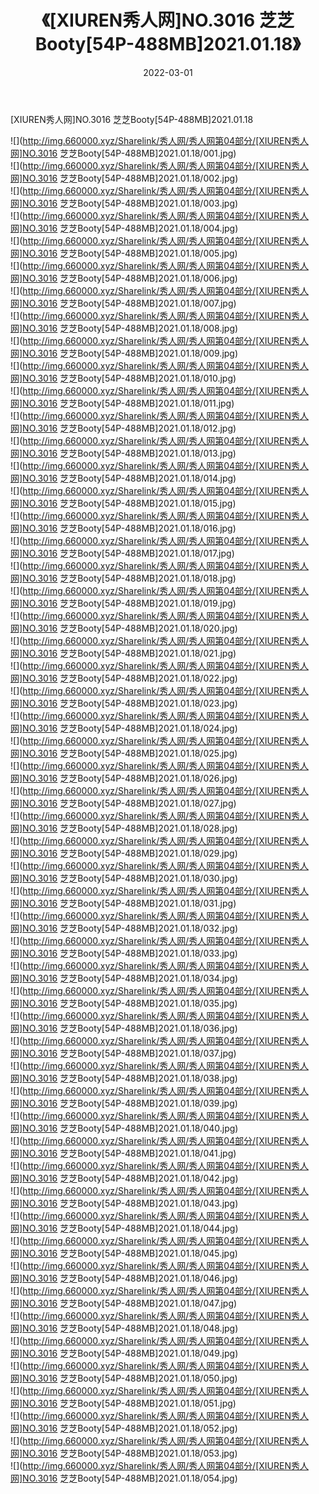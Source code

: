 ﻿---
layout: post
title:  《[XIUREN秀人网]NO.3016 芝芝Booty[54P-488MB]2021.01.18》
date:   2022-03-01
img: http://img.660000.xyz/Sharelink/秀人网/秀人网第04部分/[XIUREN秀人网]NO.3016 芝芝Booty[54P-488MB]2021.01.18/000.jpg
categories: [美女, 清纯, 唯美]
---

[XIUREN秀人网]NO.3016 芝芝Booty[54P-488MB]2021.01.18

 ![](http://img.660000.xyz/Sharelink/秀人网/秀人网第04部分/[XIUREN秀人网]NO.3016 芝芝Booty[54P-488MB]2021.01.18/001.jpg) <br>![](http://img.660000.xyz/Sharelink/秀人网/秀人网第04部分/[XIUREN秀人网]NO.3016 芝芝Booty[54P-488MB]2021.01.18/002.jpg) <br>![](http://img.660000.xyz/Sharelink/秀人网/秀人网第04部分/[XIUREN秀人网]NO.3016 芝芝Booty[54P-488MB]2021.01.18/003.jpg) <br>![](http://img.660000.xyz/Sharelink/秀人网/秀人网第04部分/[XIUREN秀人网]NO.3016 芝芝Booty[54P-488MB]2021.01.18/004.jpg) <br>![](http://img.660000.xyz/Sharelink/秀人网/秀人网第04部分/[XIUREN秀人网]NO.3016 芝芝Booty[54P-488MB]2021.01.18/005.jpg) <br>![](http://img.660000.xyz/Sharelink/秀人网/秀人网第04部分/[XIUREN秀人网]NO.3016 芝芝Booty[54P-488MB]2021.01.18/006.jpg) <br>![](http://img.660000.xyz/Sharelink/秀人网/秀人网第04部分/[XIUREN秀人网]NO.3016 芝芝Booty[54P-488MB]2021.01.18/007.jpg) <br>![](http://img.660000.xyz/Sharelink/秀人网/秀人网第04部分/[XIUREN秀人网]NO.3016 芝芝Booty[54P-488MB]2021.01.18/008.jpg) <br>![](http://img.660000.xyz/Sharelink/秀人网/秀人网第04部分/[XIUREN秀人网]NO.3016 芝芝Booty[54P-488MB]2021.01.18/009.jpg) <br>![](http://img.660000.xyz/Sharelink/秀人网/秀人网第04部分/[XIUREN秀人网]NO.3016 芝芝Booty[54P-488MB]2021.01.18/010.jpg) <br>![](http://img.660000.xyz/Sharelink/秀人网/秀人网第04部分/[XIUREN秀人网]NO.3016 芝芝Booty[54P-488MB]2021.01.18/011.jpg) <br>![](http://img.660000.xyz/Sharelink/秀人网/秀人网第04部分/[XIUREN秀人网]NO.3016 芝芝Booty[54P-488MB]2021.01.18/012.jpg) <br>![](http://img.660000.xyz/Sharelink/秀人网/秀人网第04部分/[XIUREN秀人网]NO.3016 芝芝Booty[54P-488MB]2021.01.18/013.jpg) <br>![](http://img.660000.xyz/Sharelink/秀人网/秀人网第04部分/[XIUREN秀人网]NO.3016 芝芝Booty[54P-488MB]2021.01.18/014.jpg) <br>![](http://img.660000.xyz/Sharelink/秀人网/秀人网第04部分/[XIUREN秀人网]NO.3016 芝芝Booty[54P-488MB]2021.01.18/015.jpg) <br>![](http://img.660000.xyz/Sharelink/秀人网/秀人网第04部分/[XIUREN秀人网]NO.3016 芝芝Booty[54P-488MB]2021.01.18/016.jpg) <br>![](http://img.660000.xyz/Sharelink/秀人网/秀人网第04部分/[XIUREN秀人网]NO.3016 芝芝Booty[54P-488MB]2021.01.18/017.jpg) <br>![](http://img.660000.xyz/Sharelink/秀人网/秀人网第04部分/[XIUREN秀人网]NO.3016 芝芝Booty[54P-488MB]2021.01.18/018.jpg) <br>![](http://img.660000.xyz/Sharelink/秀人网/秀人网第04部分/[XIUREN秀人网]NO.3016 芝芝Booty[54P-488MB]2021.01.18/019.jpg) <br>![](http://img.660000.xyz/Sharelink/秀人网/秀人网第04部分/[XIUREN秀人网]NO.3016 芝芝Booty[54P-488MB]2021.01.18/020.jpg) <br>![](http://img.660000.xyz/Sharelink/秀人网/秀人网第04部分/[XIUREN秀人网]NO.3016 芝芝Booty[54P-488MB]2021.01.18/021.jpg) <br>![](http://img.660000.xyz/Sharelink/秀人网/秀人网第04部分/[XIUREN秀人网]NO.3016 芝芝Booty[54P-488MB]2021.01.18/022.jpg) <br>![](http://img.660000.xyz/Sharelink/秀人网/秀人网第04部分/[XIUREN秀人网]NO.3016 芝芝Booty[54P-488MB]2021.01.18/023.jpg) <br>![](http://img.660000.xyz/Sharelink/秀人网/秀人网第04部分/[XIUREN秀人网]NO.3016 芝芝Booty[54P-488MB]2021.01.18/024.jpg) <br>![](http://img.660000.xyz/Sharelink/秀人网/秀人网第04部分/[XIUREN秀人网]NO.3016 芝芝Booty[54P-488MB]2021.01.18/025.jpg) <br>![](http://img.660000.xyz/Sharelink/秀人网/秀人网第04部分/[XIUREN秀人网]NO.3016 芝芝Booty[54P-488MB]2021.01.18/026.jpg) <br>![](http://img.660000.xyz/Sharelink/秀人网/秀人网第04部分/[XIUREN秀人网]NO.3016 芝芝Booty[54P-488MB]2021.01.18/027.jpg) <br>![](http://img.660000.xyz/Sharelink/秀人网/秀人网第04部分/[XIUREN秀人网]NO.3016 芝芝Booty[54P-488MB]2021.01.18/028.jpg) <br>![](http://img.660000.xyz/Sharelink/秀人网/秀人网第04部分/[XIUREN秀人网]NO.3016 芝芝Booty[54P-488MB]2021.01.18/029.jpg) <br>![](http://img.660000.xyz/Sharelink/秀人网/秀人网第04部分/[XIUREN秀人网]NO.3016 芝芝Booty[54P-488MB]2021.01.18/030.jpg) <br>![](http://img.660000.xyz/Sharelink/秀人网/秀人网第04部分/[XIUREN秀人网]NO.3016 芝芝Booty[54P-488MB]2021.01.18/031.jpg) <br>![](http://img.660000.xyz/Sharelink/秀人网/秀人网第04部分/[XIUREN秀人网]NO.3016 芝芝Booty[54P-488MB]2021.01.18/032.jpg) <br>![](http://img.660000.xyz/Sharelink/秀人网/秀人网第04部分/[XIUREN秀人网]NO.3016 芝芝Booty[54P-488MB]2021.01.18/033.jpg) <br>![](http://img.660000.xyz/Sharelink/秀人网/秀人网第04部分/[XIUREN秀人网]NO.3016 芝芝Booty[54P-488MB]2021.01.18/034.jpg) <br>![](http://img.660000.xyz/Sharelink/秀人网/秀人网第04部分/[XIUREN秀人网]NO.3016 芝芝Booty[54P-488MB]2021.01.18/035.jpg) <br>![](http://img.660000.xyz/Sharelink/秀人网/秀人网第04部分/[XIUREN秀人网]NO.3016 芝芝Booty[54P-488MB]2021.01.18/036.jpg) <br>![](http://img.660000.xyz/Sharelink/秀人网/秀人网第04部分/[XIUREN秀人网]NO.3016 芝芝Booty[54P-488MB]2021.01.18/037.jpg) <br>![](http://img.660000.xyz/Sharelink/秀人网/秀人网第04部分/[XIUREN秀人网]NO.3016 芝芝Booty[54P-488MB]2021.01.18/038.jpg) <br>![](http://img.660000.xyz/Sharelink/秀人网/秀人网第04部分/[XIUREN秀人网]NO.3016 芝芝Booty[54P-488MB]2021.01.18/039.jpg) <br>![](http://img.660000.xyz/Sharelink/秀人网/秀人网第04部分/[XIUREN秀人网]NO.3016 芝芝Booty[54P-488MB]2021.01.18/040.jpg) <br>![](http://img.660000.xyz/Sharelink/秀人网/秀人网第04部分/[XIUREN秀人网]NO.3016 芝芝Booty[54P-488MB]2021.01.18/041.jpg) <br>![](http://img.660000.xyz/Sharelink/秀人网/秀人网第04部分/[XIUREN秀人网]NO.3016 芝芝Booty[54P-488MB]2021.01.18/042.jpg) <br>![](http://img.660000.xyz/Sharelink/秀人网/秀人网第04部分/[XIUREN秀人网]NO.3016 芝芝Booty[54P-488MB]2021.01.18/043.jpg) <br>![](http://img.660000.xyz/Sharelink/秀人网/秀人网第04部分/[XIUREN秀人网]NO.3016 芝芝Booty[54P-488MB]2021.01.18/044.jpg) <br>![](http://img.660000.xyz/Sharelink/秀人网/秀人网第04部分/[XIUREN秀人网]NO.3016 芝芝Booty[54P-488MB]2021.01.18/045.jpg) <br>![](http://img.660000.xyz/Sharelink/秀人网/秀人网第04部分/[XIUREN秀人网]NO.3016 芝芝Booty[54P-488MB]2021.01.18/046.jpg) <br>![](http://img.660000.xyz/Sharelink/秀人网/秀人网第04部分/[XIUREN秀人网]NO.3016 芝芝Booty[54P-488MB]2021.01.18/047.jpg) <br>![](http://img.660000.xyz/Sharelink/秀人网/秀人网第04部分/[XIUREN秀人网]NO.3016 芝芝Booty[54P-488MB]2021.01.18/048.jpg) <br>![](http://img.660000.xyz/Sharelink/秀人网/秀人网第04部分/[XIUREN秀人网]NO.3016 芝芝Booty[54P-488MB]2021.01.18/049.jpg) <br>![](http://img.660000.xyz/Sharelink/秀人网/秀人网第04部分/[XIUREN秀人网]NO.3016 芝芝Booty[54P-488MB]2021.01.18/050.jpg) <br>![](http://img.660000.xyz/Sharelink/秀人网/秀人网第04部分/[XIUREN秀人网]NO.3016 芝芝Booty[54P-488MB]2021.01.18/051.jpg) <br>![](http://img.660000.xyz/Sharelink/秀人网/秀人网第04部分/[XIUREN秀人网]NO.3016 芝芝Booty[54P-488MB]2021.01.18/052.jpg) <br>![](http://img.660000.xyz/Sharelink/秀人网/秀人网第04部分/[XIUREN秀人网]NO.3016 芝芝Booty[54P-488MB]2021.01.18/053.jpg) <br>![](http://img.660000.xyz/Sharelink/秀人网/秀人网第04部分/[XIUREN秀人网]NO.3016 芝芝Booty[54P-488MB]2021.01.18/054.jpg) <br>